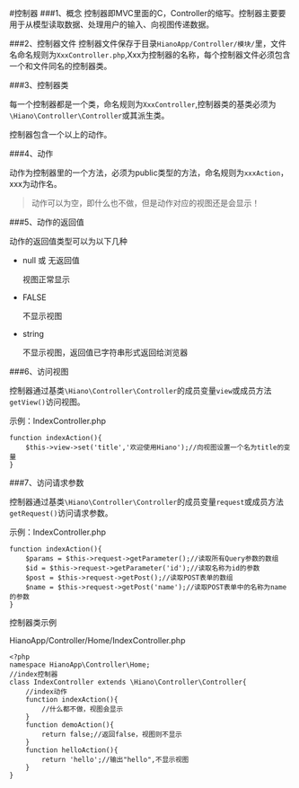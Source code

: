 #控制器
###1、概念
控制器即MVC里面的C，Controller的缩写。控制器主要要用于从模型读取数据、处理用户的输入、向视图传递数据。

###2、控制器文件
控制器文件保存于目录`HianoApp/Controller/模块/`里，文件名命名规则为`XxxController.php`,Xxx为控制器的名称，每个控制器文件必须包含一个和文件同名的控制器类。

###3、控制器类

每一个控制器都是一个类，命名规则为`XxxController`,控制器类的基类必须为`\Hiano\Controller\Controller`或其派生类。

控制器包含一个以上的动作。

###4、动作

动作为控制器里的一个方法，必须为public类型的方法，命名规则为`xxxAction`，xxx为动作名。

>动作可以为空，即什么也不做，但是动作对应的视图还是会显示！

###5、动作的返回值

动作的返回值类型可以为以下几种

* null 或 无返回值

    视图正常显示

* FALSE

    不显示视图

* string

    不显示视图，返回值已字符串形式返回给浏览器

###6、访问视图

控制器通过基类`\Hiano\Controller\Controller`的成员变量`view`或成员方法`getView()`访问视图。

示例：IndexController.php

    function indexAction(){
        $this->view->set('title','欢迎使用Hiano');//向视图设置一个名为title的变量
    }

###7、访问请求参数

控制器通过基类`\Hiano\Controller\Controller`的成员变量`request`或成员方法`getRequest()`访问请求参数。

示例：IndexController.php

    function indexAction(){
        $params = $this->request->getParameter();//读取所有Query参数的数组
        $id = $this->request->getParameter('id');//读取名称为id的参数
        $post = $this->request->getPost();//读取POST表单的数组
        $name = $this->request->getPost('name');//读取POST表单中的名称为name的参数
    }



控制器类示例

HianoApp/Controller/Home/IndexController.php

    <?php
    namespace HianoApp\Controller\Home;
    //index控制器
    class IndexController extends \Hiano\Controller\Controller{
        //index动作
        function indexAction(){
            //什么都不做，视图会显示
        }
        function demoAction(){
            return false;//返回false，视图则不显示
        }
        function helloAction(){
            return 'hello';//输出"hello",不显示视图
        }
    }

